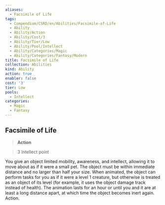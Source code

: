 ```yaml
---
aliases:
  - Facsimile of Life
tags:
  - Compendium/CSRD/en/Abilities/Facsimile-of-Life
  - Ability
  - Ability/Action
  - Ability/Cost/3
  - Ability/Tier/Low
  - Ability/Pool/Intellect
  - Ability/Categories/Magic
  - Ability/Categories/Fantasy/Modern
title: Facsimile of Life
collection: Abilities
kind: Ability
action: true
enabler: false
cost: '3'
tier: Low
pools:
  - Intellect
categories:
  - Magic
  - Fantasy
---
```

## Facsimile of Life  
>**Action**    
>3 Intellect point  
  
You give an object limited mobility, awareness, and intellect, allowing it to move about as if it were a small pet. The object must be within immediate distance and no larger than half your size. When animated, the object can perform tasks for you as if it were a level 1 creature, but otherwise is treated as an object of its level (for example, it uses the object damage track instead of health). The animation lasts for an hour or until you and it are at least a long distance apart, at which time the object becomes inert again. Action.   
  
  
  
